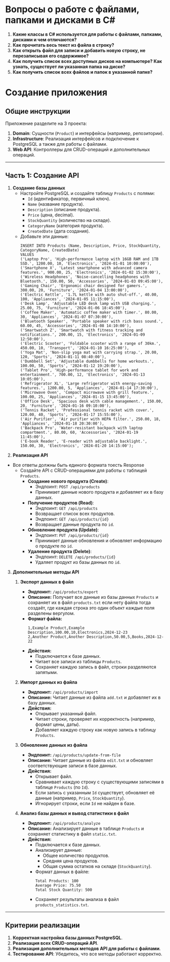     
# Вопросы о работе с файлами, папками и дисками в C#

1. **Какие классы в C# используется для работы с файлами, папками, дисками и чем отличаются?**
2. **Как прочитать весь текст из файла в строку?**
4. **Как открыть файл для записи и добавить новую строку, не перезаписывая его содержимое?**
5. **Как получить список всех доступных дисков на компьютере? Как узнать, существует ли указанная папка на диске?**
6. **Как получить список всех файлов и папок в указанной папке?**


# Создание приложения

## **Общие инструкции**

Приложение разделите на 3 проекта:

1. **Domain**: Сущности (`Product`) и интерфейсы (например, репозитории).  
2. **Infrastructure**: Реализация интерфейсов и подключение к PostgreSQL а также для работы с файлами.  
3. **Web API**: Контроллеры для CRUD-операций и дополнительных операций.

---

## **Часть 1: Создание API**
1. **Создание базы данных**
   - Настройте PostgreSQL и создайте таблицу `Products` с полями:  
     - `Id` (идентификатор, первичный ключ).  
     - `Name` (название продукта).  
     - `Description` (описание продукта).  
     - `Price` (цена, decimal).  
     - `StockQuantity` (количество на складе).  
     - `CategoryName` (категория продукта).  
     - `CreatedDate` (дата создания).
   - Добавьте эти данные:
     ```
     INSERT INTO Products (Name, Description, Price, StockQuantity, CategoryName, CreatedDate)
     VALUES 
     ('Laptop Pro', 'High-performance laptop with 16GB RAM and 1TB SSD.', 1200.00, 10, 'Electronics', '2024-01-01 10:00:00'),
     ('Smartphone X', 'Latest smartphone with advanced camera features.', 900.00, 25, 'Electronics', '2024-01-02 15:30:00'),
     ('Wireless Headphones', 'Noise-cancelling headphones with Bluetooth.', 150.00, 50, 'Accessories', '2024-01-03 09:45:00'),
     ('Gaming Chair', 'Ergonomic chair designed for gamers.', 300.00, 20, 'Furniture', '2024-01-04 13:00:00'),
     ('Electric Kettle', '1.7L kettle with auto shut-off.', 40.00, 100, 'Appliances', '2024-01-05 11:15:00'),
     ('Desk Lamp', 'Adjustable LED desk lamp with USB charging.', 25.00, 75, 'Furniture', '2024-01-06 18:45:00'),
     ('Coffee Maker', 'Automatic coffee maker with timer.', 80.00, 30, 'Appliances', '2024-01-07 07:30:00'),
     ('Bluetooth Speaker', 'Portable speaker with rich bass sound.', 60.00, 45, 'Accessories', '2024-01-08 14:10:00'),
     ('Smartwatch Z', 'Smartwatch with fitness tracking and notifications.', 200.00, 15, 'Electronics', '2024-01-09 12:50:00'),
     ('Electric Scooter', 'Foldable scooter with a range of 30km.', 450.00, 10, 'Transport', '2024-01-10 16:25:00'),
     ('Yoga Mat', 'Non-slip yoga mat with carrying strap.', 20.00, 120, 'Sports', '2024-01-11 08:40:00'),
     ('Dumbbell Set', 'Adjustable dumbbells for home workouts.', 100.00, 50, 'Sports', '2024-01-12 19:20:00'),
     ('Tablet Pro', 'High-performance tablet for work and entertainment.', 700.00, 12, 'Electronics', '2024-01-13 10:05:00'),
     ('Refrigerator XL', 'Large refrigerator with energy-saving features.', 1200.00, 5, 'Appliances', '2024-01-14 17:30:00'),
     ('Microwave Oven', 'Compact microwave with grill feature.', 100.00, 25, 'Appliances', '2024-01-15 13:45:00'),
     ('Office Desk', 'Spacious desk with cable management.', 150.00, 20, 'Furniture', '2024-01-16 09:10:00'),
     ('Tennis Racket', 'Professional tennis racket with cover.', 120.00, 40, 'Sports', '2024-01-17 15:55:00'),
     ('Air Purifier', 'Air purifier with HEPA filter.', 250.00, 18, 'Appliances', '2024-01-18 20:30:00'),
     ('Backpack Pro', 'Water-resistant backpack with laptop compartment.', 80.00, 60, 'Accessories', '2024-01-19 11:45:00'),
     ('E-book Reader', 'E-reader with adjustable backlight.', 150.00, 30, 'Electronics', '2024-01-20 14:15:00');

2. **Реализация API**
- Все ответы должны быть единого формата тоесть Response
   - Создайте API с CRUD-операциями для работы с таблицей `Products`.  
     - **Создание нового продукта (Create)**:
       - Эндпоинт: `POST /api/products`
       - Принимает данные нового продукта и добавляет их в базу данных.
     - **Получение продуктов (Read)**:
       - Эндпоинт: `GET /api/products`
       - Возвращает список всех продуктов.
       - Эндпоинт: `GET /api/products/{id}`
       - Возвращает данные продукта по `id`.
     - **Обновление продукта (Update)**:
       - Эндпоинт: `PUT /api/products/{id}`
       - Принимает данные обновления и обновляет информацию о продукте по `id`.
     - **Удаление продукта (Delete)**:
       - Эндпоинт: `DELETE /api/products/{id}`
       - Удаляет продукт из базы данных по `id`.

3. **Дополнительные методы API**

   1. **Экспорт данных в файл**
      - **Эндпоинт:** `/api/products/export`
      - **Описание:** Получает все данные из базы данных `Products` и сохраняет их в файл `products.txt` если нету файла тогда создаёт, где каждая строка это один объект каждые поля разделены вергулом.
      - **Формат файла:**  
        ```
        1,Example Product,Example Description,100.00,10,Electronics,2024-12-23
        2,Another Product,Another Description,50.00,5,Books,2024-12-22
        ```
      - **Действия:**
        - Подключается к базе данных.
        - Читает все записи из таблицы `Products`.
        - Сохраняет каждую запись в файл, строки разделяются запятыми.

   2. **Импорт данных из файла**
      - **Эндпоинт:** `/api/products/import`
      - **Описание:** Читает данные из файла `add.txt` и добавляет их в базу данных.
      - **Действия:**
        - Открывает указанный файл.
        - Читает строки, проверяет их корректность (например, формат цены, даты).
        - Добавляет каждую строку как новую запись в таблицу `Products`.
   
   3. **Обновление данных из файла**
      - **Эндпоинт:** `/api/products/update-from-file`
      - **Описание:** Читает данные из файла `edit.txt` и обновляет соответствующие записи в базе данных.
      - **Действия:**
        - Открывает файл.
        - Сравнивает каждую строку с существующими записями в таблице `Products` (по `Id`).
        - Если запись с указанным `Id` существует, обновляет её данные (например, `Price`, `StockQuantity`).
        - Игнорирует строки, если `Id` не найден в базе.
   4. **Анализ базы данных и вывод статистики в файл**
      - **Эндпоинт:** `/api/products/analyze`
      - **Описание:** Анализирует данные в таблице `Products` и сохраняет статистику в файл `static.txt`.
      - **Действия:**
        - Подключается к базе данных.
        - Анализирует данные:
          - Общее количество продуктов.
          - Средняя цена продуктов.
          - Общая сумма остатков на складе (`StockQuantity`).
        - Формат данных в файле:
          ```
          Total Products: 100
          Average Price: 75.50
          Total Stock Quantity: 500
          ```
        - Сохраняет результаты анализа в файл `products_statistics.txt`.
---

## **Критерии реализации**
1. **Корректная настройка базы данных PostgreSQL**.
2. **Реализация всех CRUD-операций API**.
3. **Реализация дополнительных методов API для работы с файлами**.
4. **Тестирование API**: Убедитесь, что все методы работают корректно.
